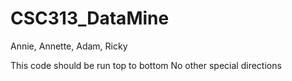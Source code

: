 # CSC313_DataMine
Annie, Annette, Adam, Ricky

This code should be run top to bottom
No other special directions
